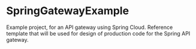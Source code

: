 # SpringGatewayExample

Example project, for an API gateway using Spring Cloud. Reference template that will be used for design of production code for the Spring API gateway.